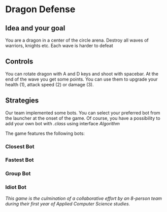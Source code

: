 # Dragon Defense

## Idea and your goal
You are a dragon in a center of the circle arena.
Destroy all waves of warriors, knights etc.
Each wave is harder to defeat

## Controls
You can rotate dragon with A and D keys and shoot with spacebar.
At the end of the wave you get some points. You can use them to upgrade your health (1), attack speed (2) or damage (3).

## Strategies

Our team implemented some bots.
You can select your preferred bot from the launcher at the onset of the game.
Of course, you have a possibility to add your own bot with _.class_ using interface _Algorithm_

The game features the following bots:

### Closest Bot
### Fastest Bot
### Group Bot
### Idiot Bot

_This game is the culmination of a collaborative effort by an 8-person team during their first year of Applied Computer Science studies._


